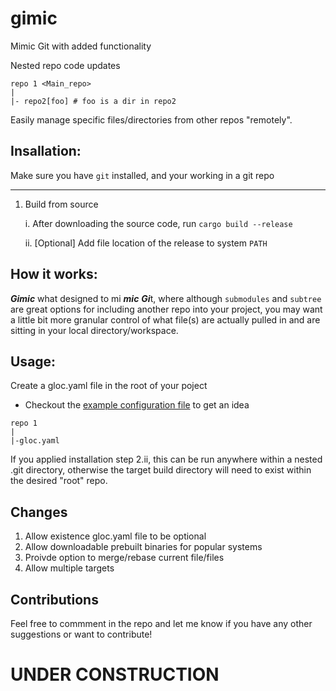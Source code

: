 # gimic
Mimic Git with added functionality

Nested repo code updates


```
repo 1 <Main_repo>
|
|- repo2[foo] # foo is a dir in repo2
```

Easily manage specific files/directories from other repos "remotely". 

## Insallation:

Make sure you have `git` installed, and your working in a git repo

---

1) Build from source

    i. After downloading the source code, run `cargo build --release`
    
    ii. [Optional] Add file location of the release to system `PATH` 


## How it works:

_**Gimic**_ what designed to mi ***mic*** ***Gi***t,  where although `submodules` and `subtree` are great options for including another repo into your project, you may want a little bit more granular control of what file(s) are actually pulled in and are sitting in your local directory/workspace.  

## Usage:

Create a gloc.yaml file in the root of your poject
 - Checkout the [example configuration file](https://github.com/Antsthebul/gimic/blob/main/example.yaml) to get an idea

```
repo 1
|
|-gloc.yaml
```

If you applied installation step 2.ii, this can be run anywhere within a nested .git directory, otherwise the target build directory will need to exist within the desired "root" repo.

## Changes
1. Allow existence gloc.yaml file to be optional
2. Allow downloadable prebuilt binaries for popular systems
3. Proivde option to merge/rebase current file/files
4. Allow multiple targets

## Contributions
Feel free to commment in the repo and let me know if you have any other suggestions or want to contribute! 

# UNDER CONSTRUCTION